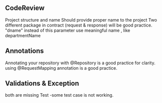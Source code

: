 ## CodeReview
Project structure and name
Should provide proper name to the project
Two different package in contract (request & response) will be good practice.
"dname" instead of this parameter use meaningful name , like departmentName
## Annotations
Annotating your repository with @Repository is a good practice for clarity.
using @RequestMapping annotation is a good practice.
## Validations & Exception
both are missing
Test
-some test case is not working.